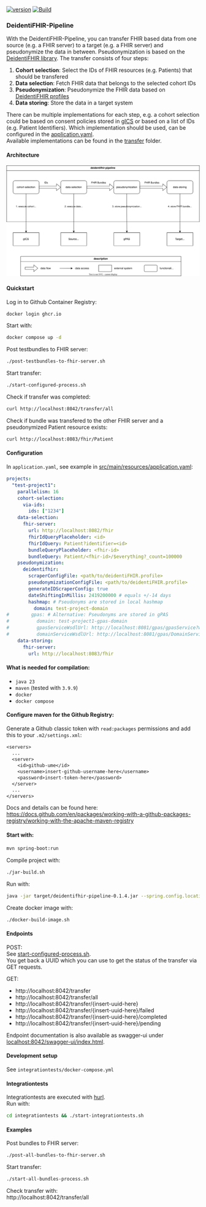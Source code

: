 [![version](https://img.shields.io/github/v/release/UMEssen/DeidentiFHIR-Pipeline)](https://github.com/UMEssen/DeidentiFHIR-Pipeline/releases)
[![Build](https://github.com/UMEssen/DeidentiFHIR-Pipeline/actions/workflows/maven-build-and-test.yml/badge.svg?branch=main)](https://github.com/UMEssen/DeidentiFHIR-Pipeline/actions/workflows/maven-build-and-test.yml)
### DeidentiFHIR-Pipeline
With the DeidentiFHIR-Pipeline, you can transfer FHIR based data from one source (e.g. a FHIR server) to a target 
(e.g. a FHIR server) and pseudonymize the data in between. Pseudonymization is based on the 
[DeidentiFHIR library](https://github.com/UMEssen/DeidentiFHIR). 
The transfer consists of four steps:
1. **Cohort selection**: Select the IDs of FHIR resources (e.g. Patients) that should be transfered
2. **Data selection**: Fetch FHIR data that belongs to the selected cohort IDs
3. **Pseudonymization**: Pseudonymize the FHIR data based on [DeidentiFHIR profiles](https://github.com/UMEssen/DeidentiFHIR)
4. **Data storing**: Store the data in a target system

There can be multiple implementations for each step, e.g. a cohort selection could be based on consent policies stored 
in [gICS](https://www.ths-greifswald.de/forscher/gics/) or based on a list of IDs (e.g. Patient Identifiers). 
Which implementation should be used, can be configured in the [application.yaml](./src/main/resources/application.yaml).  
Available implementations can be found in the [transfer](./src/main/java/de/ume/deidentifhirpipeline/transfer/) folder. 

#### Architecture
![](./architecture.svg)

#### Quickstart
Log in to Github Container Registry:
```bash
docker login ghcr.io
```
Start with: 
```bash 
docker compose up -d
```
Post testbundles to FHIR server:
```bash
./post-testbundles-to-fhir-server.sh
```
Start transfer: 
```bash
./start-configured-process.sh
```
Check if transfer was completed: 
```bash
curl http://localhost:8042/transfer/all
```
Check if bundle was transfered to the other FHIR server and a pseudonymized Patient resource exists: 
```bash
curl http://localhost:8083/fhir/Patient
```

#### Configuration
In `application.yaml`, see example in [src/main/resources/application.yaml](./src/main/resources/application.yaml):
```yaml
projects:
  "test-project1":
    parallelism: 16
    cohort-selection:
      via-ids:
        ids: ["1234"]
    data-selection:
      fhir-server:
        url: http://localhost:8082/fhir
        fhirIdQueryPlaceholder: <id>
        fhirIdQuery: Patient?identifier=<id>
        bundleQueryPlaceholder: <fhir-id>
        bundleQuery: Patient/<fhir-id>/$everything?_count=100000
    pseudonymization:
      deidentifhir:
        scraperConfigFile: <path/to/deidentiFHIR.profile>
        pseudonymizationConfigFile: <path/to/deidentiFHIR.profile>
        generateIDScraperConfig: true
        dateShiftingInMillis: 2419200000 # equals +/-14 days
        hashmap: # Pseudonyms are stored in local hashmap
          domain: test-project-domain
#        gpas: # Alternative: Pseudonyms are stored in gPAS
#          domain: test-project1-gpas-domain
#          gpasServiceWsdlUrl: http://localhost:8081/gpas/gpasService?wsdl
#          domainServiceWsdlUrl: http://localhost:8081/gpas/DomainService?wsdl
    data-storing:
      fhir-server:
        url: http://localhost:8083/fhir
```

#### What is needed for compilation: 
- `java 23`
- `maven` (tested with `3.9.9`)
- `docker`
- `docker compose`

#### Configure maven for the Github Registry:
Generate a Github classic token with `read:packages` permissions and add this to your `.m2/settings.xml`: 
```
<servers>
  ...
  <server>
    <id>github-ume</id>
    <username>insert-github-username-here</username>
    <password>insert-token-here</password>
  </server>
  ...
</servers>
```
Docs and details can be found here: https://docs.github.com/en/packages/working-with-a-github-packages-registry/working-with-the-apache-maven-registry
#### Start with: 
```bash
mvn spring-boot:run
```

Compile project with:
```bash 
./jar-build.sh
```
Run with:
```bash
java -jar target/deidentifhir-pipeline-0.1.4.jar --spring.config.location=src/main/resources/application.yaml
```

Create docker image with: 
```bash
./docker-build-image.sh
```
#### Endpoints

POST:  
See [start-configured-process.sh](./start-configured-process.sh).  
You get back a UUID which you can use to get the status of the transfer via GET requests.

GET:
- http://localhost:8042/transfer
- http://localhost:8042/transfer/all
- http://localhost:8042/transfer/{insert-uuid-here}
- http://localhost:8042/transfer/{insert-uuid-here}/failed
- http://localhost:8042/transfer/{insert-uuid-here}/completed
- http://localhost:8042/transfer/{insert-uuid-here}/pending

Endpoint documentation is also available as swagger-ui under 
[localhost:8042/swagger-ui/index.html](localhost:8042/swagger-ui/index.html).

#### Development setup
See `integrationtests/docker-compose.yml`

#### Integrationtests
Integrationtests are executed with [hurl](https://github.com/Orange-OpenSource/hurl).  
Run with: 
```bash
cd integrationtests && ./start-integrationtests.sh
```

#### Examples
Post bundles to FHIR server:
```bash
./post-all-bundles-to-fhir-server.sh
```
Start transfer:
```bash 
./start-all-bundles-process.sh
```
Check transfer with:  
http://localhost:8042/transfer/all

